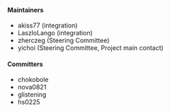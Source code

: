 #### Maintainers
* akiss77 (integration)
* LaszloLango (integration)
* zherczeg (Steering Committee)
* yichoi (Steering Committee, Project main contact)

#### Committers
* chokobole
* nova0821
* glistening
* hs0225